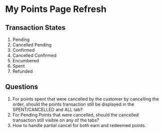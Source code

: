# My Points Page Refresh

## Transaction States
1. Pending
2. Cancelled Pending
3. Confirmed
4. Cancelled Confirmed
5. Encumbered
6. Spent
7. Refunded

## Questions
1. For points spent that were cancelled by the customer by cancelling the order, should the points transaction still be displayed in the SPENT/CANCELLED and ALL tab?
2. For Pending Points that were cancelled, should the cancelled transaction still visible on any of the tabs?
3. How to handle partial cancel for both earn and redeemed points.
